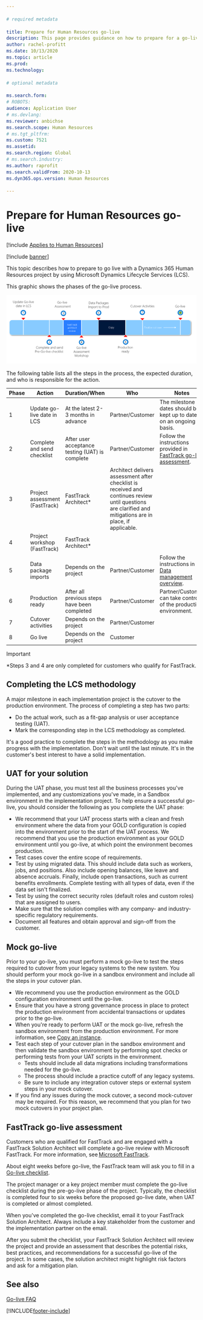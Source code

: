 ```yaml
---

# required metadata

title: Prepare for Human Resources go-live
description: This page provides guidance on how to prepare for a go-live with Dynamics 365 Human Resources.
author: rachel-profitt
ms.date: 10/13/2020
ms.topic: article
ms.prod: 
ms.technology: 

# optional metadata

ms.search.form: 
# ROBOTS: 
audience: Application User
# ms.devlang: 
ms.reviewer: anbichse
ms.search.scope: Human Resources
# ms.tgt_pltfrm: 
ms.custom: 7521
ms.assetid: 
ms.search.region: Global
# ms.search.industry: 
ms.author: raprofit
ms.search.validFrom: 2020-10-13
ms.dyn365.ops.version: Human Resources

---
```


# Prepare for Human Resources go-live

[!include [Applies to Human Resources](../includes/applies-to-hr.md)]

[!include [banner](../includes/banner.md)]

This topic describes how to prepare to go live with a Dynamics 365 Human Resources project by using Microsoft Dynamics Lifecycle Services (LCS). 

This graphic shows the phases of the go-live process. 

![Go-live process](./media/hr-admin-go-live-prepare-process.png)

The following table lists all the steps in the process, the expected duration, and who is responsible for the action.

| Phase | Action | Duration/When | Who | Notes |
| --- | --- | --- | --- |--- |
| 1 | Update go-live date in LCS | At the latest 2-3 months in advance | Partner/Customer | The milestone dates should be kept up to date on an ongoing basis. |
| 2 | Complete and send checklist | After user acceptance testing (UAT) is complete | Partner/Customer | Follow the instructions provided in [FastTrack go-live assessment](hr-admin-go-live-prepare.md#fasttrack-go-live-assessment). |
| 3 | Project assessment (FastTrack) | FastTrack Architect* | Architect delivers assessment after checklist is received and continues review until questions are clarified and mitigations are in place, if applicable. |
| 4 | Project workshop (FastTrack) | FastTrack Architect* | |
| 5 | Data package imports | Depends on the project | Partner/Customer | Follow the instructions in [Data management overview](../fin-ops-core/dev-itpro/data-entities/data-entities-data-packages.md).|
| 6 | Production ready | After all previous steps have been completed | Partner/Customer | Partner/Customer can take control of the production environment.|
| 7 | Cutover activities | Depends on the project | Partner/Customer | |
| 8 | Go live | Depends on the project | Customer | |

> [!IMPORTANT]
> *Steps 3 and 4 are only completed for customers who qualify for FastTrack.

## Completing the LCS methodology

A major milestone in each implementation project is the cutover to the production environment. The process of completing a step has two parts: 

- Do the actual work, such as a fit-gap analysis or user acceptance testing (UAT). 
- Mark the corresponding step in the LCS methodology as completed. 

It's a good practice to complete the steps in the methodology as you make progress with the implementation. Don't wait until the last minute. It's in the customer's best interest to have a solid implementation. 

## UAT for your solution

During the UAT phase, you must test all the business processes you've implemented, and any customizations you've made, in a Sandbox environment in the implementation project. To help ensure a successful go-live, you should consider the following as you complete the UAT phase: 

- We recommend that your UAT process starts with a clean and fresh environment where the data from your GOLD configuration is copied into the environment prior to the start of the UAT process. We recommend that you use the production environment as your GOLD environment until you go-live, at which point the environment becomes production.
- Test cases cover the entire scope of requirements. 
- Test by using migrated data. This should include data such as workers, jobs, and positions. Also include opening balances, like leave and absence accruals. Finally, include open transactions, such as current benefits enrollments. Complete testing with all types of data, even if the data set isn't finalized. 
- Test by using the correct security roles (default roles and custom roles) that are assigned to users. 
- Make sure that the solution complies with any company- and industry-specific regulatory requirements. 
- Document all features and obtain approval and sign-off from the customer. 

## Mock go-live

Prior to your go-live, you must perform a mock go-live to test the steps required to cutover from your legacy systems to the new system. You should perform your mock go-live in a sandbox environment and include all the steps in your cutover plan.

- We recommend you use the production environment as the GOLD configuration environment until the go-live.
- Ensure that you have a strong governance process in place to protect the production environment from accidental transactions or updates prior to the go-live.
- When you're ready to perform UAT or the mock go-live, refresh the sandbox environment from the production environment. For more information, see [Copy an instance](hr-admin-setup-copy-instance.md).
- Test each step of your cutover plan in the sandbox environment and then validate the sandbox environment by performing spot checks or performing tests from your UAT scripts in the environment.
  - Tests should include all data migrations including transformations needed for the go-live.
  - The process should include a practice cutoff of any legacy systems.
  - Be sure to include any integration cutover steps or external system steps in your mock cutover.
- If you find any issues during the mock cutover, a second mock-cutover may be required. For this reason, we recommend that you plan for two mock cutovers in your project plan.

## FastTrack go-live assessment

Customers who are qualified for FastTrack and are engaged with a FastTrack Solution Architect will complete a go-live review with Microsoft FastTrack. For more information, see [Microsoft FastTrack](/dynamics365/fasttrack/). 

About eight weeks before go-live, the FastTrack team will ask you to fill in a [Go-live checklist](https://go.microsoft.com/fwlink/?linkid=2146013).

The project manager or a key project member must complete the go-live checklist during the pre-go-live phase of the project. Typically, the checklist is completed four to six weeks before the proposed go-live date, when UAT is completed or almost completed. 

When you've completed the go-live checklist, email it to your FastTrack Solution Architect. Always include a key stakeholder from the customer and the implementation partner on the email. 

After you submit the checklist, your FastTrack Solution Architect will review the project and provide an assessment that describes the potential risks, best practices, and recommendations for a successful go-live of the project. In some cases, the solution architect might highlight risk factors and ask for a mitigation plan. 

## See also

[Go-live FAQ](hr-admin-go-live-faq.md)


[!INCLUDE[footer-include](../includes/footer-banner.md)]
